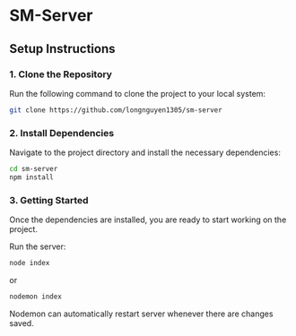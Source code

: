 # SM-Server

## Setup Instructions

### 1. Clone the Repository
Run the following command to clone the project to your local system:

```sh
git clone https://github.com/longnguyen1305/sm-server
```

### 2. Install Dependencies  
Navigate to the project directory and install the necessary dependencies:

```sh
cd sm-server
npm install
```

### 3. Getting Started  
Once the dependencies are installed, you are ready to start working on the project.

Run the server:
```sh
node index
```
or
```sh
nodemon index
```
Nodemon can automatically restart server whenever there are changes saved.
